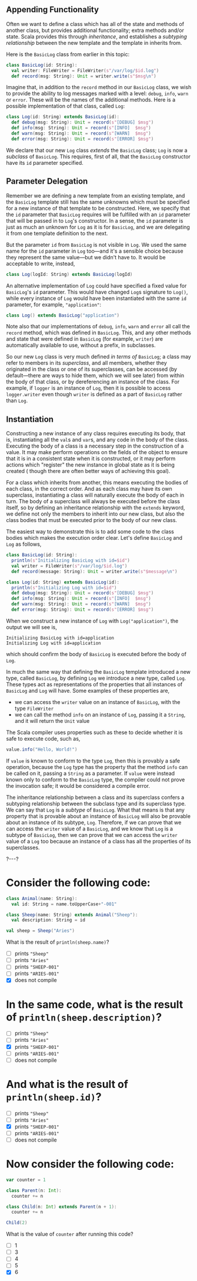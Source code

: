 ## Appending Functionality

Often we want to define a class which has all of the state and methods of another class, but provides additional
functionality; extra methods and/or state. Scala provides this through _inheritance_, and establishes a
_subtyping relationship_ between the new template and the template in inherits from.

Here is the `BasicLog` class from earlier in this topic:

```scala
class BasicLog(id: String):
  val writer: FileWriter = FileWriter(s"/var/log/$id.log")
  def record(msg: String): Unit = writer.write(s"$msg\n")
```

Imagine that, in addition to the `record` method in our `BasicLog` class, we wish to provide the ability to log messages
marked with a level: `debug`, `info`, `warn` or `error`. These will be the names of the additional methods. Here is a
possible implementation of that class, called `Log`:

```scala
class Log(id: String) extends BasicLog(id):
  def debug(msg: String): Unit = record(s"[DEBUG] $msg")
  def info(msg: String): Unit = record(s"[INFO]  $msg")
  def warn(msg: String): Unit = record(s"[WARN]  $msg")
  def error(msg: String): Unit = record(s"[ERROR] $msg")
```

We declare that our new `Log` class _extends_ the `BasicLog` class; `Log` is now a _subclass_ of `BasicLog`. This
requires, first of all, that the `BasicLog` constructor have its `id` parameter specified.

## Parameter Delegation

Remember we are defining a new template from an existing template, and the `BasicLog` template still has the same
unknowns which must be specified for a new instance of that template to be constructed. Here, we specify that the `id`
parameter that `BasicLog` requires will be fulfilled with an `id` parameter that will be passed in to `Log`'s
constructor. In a sense, the `id` parameter is just as much an unknown for `Log` as it is for
`BasicLog`, and we are delegating it from one template definition to the next.

But the parameter `id` from `BasicLog` is not visible in `Log`. We used the same name for the `id` parameter in
`Log` too—and it's a sensible choice because they represent the same value—but we didn't have to. It would be acceptable
to write, instead,

```scala
class Log(logId: String) extends BasicLog(logId)
```

An alternative implementation of `Log` could have specified a fixed value for `BasicLog`'s `id` parameter. This would
have changed `Log`s signature to `Log()`, while every instance of `Log` would have been instantiated with the same `id`
parameter, for example, `"application"`:

```scala
class Log() extends BasicLog("application")
```

Note also that our implementations of `debug`, `info`, `warn` and `error` all call the `record` method, which was
defined in `BasicLog`. This, and any other methods and state that were defined in `BasicLog` (for example,
`writer`) are automatically available to use, without a prefix, in subclasses.

So our new `Log` class is very much defined _in terms of_ `BasicLog`; a class may refer to members in its
_superclass_, and all members, whether they originated in the class or one of its superclasses, can be accessed
(by default—there are ways to hide them, which we will see later) from within the body of that class, or by
dereferencing an instance of the class. For example, if `logger` is an instance of `Log`, then it is possible to
access `logger.writer` even though `writer` is defined as a part of `BasicLog` rather than `Log`.

## Instantiation

Constructing a new instance of any class requires executing its body, that is, instantiating all the `val`s and
`var`s, and any code in the body of the class. Executing the body of a class is a necessary step in the construction of
a value. It may make perform operations on the fields of the object to ensure that it is in a consistent state when it
is constructed, or it may perform actions which "register" the new instance in global state as it is being created (
though there are often better ways of achieving this goal).

For a class which inherits from another, this means executing the bodies of each class, in the correct order. And as
each class may have its own superclass, instantiating a class will naturally execute the body of each in turn. The body
of a superclass will always be executed before the class itself, so by defining an inheritance relationship with
the `extends` keyword, we define not only the members to inherit into our new class, but also the class bodies that must
be executed prior to the body of our new class.

The easiest way to demonstrate this is to add some code to the class bodies which makes the execution order clear. Let's
define `BasicLog` and `Log` as follows,

```scala
class BasicLog(id: String):
  println(s"Initializing BasicLog with id=$id")
  val writer = FileWriter(s"/var/log/$id.log")
  def record(message: String): Unit = writer.write(s"$message\n")

class Log(id: String) extends BasicLog(id):
  println(s"Initializing Log with id=$id")
  def debug(msg: String): Unit = record(s"[DEBUG] $msg")
  def info(msg: String): Unit = record(s"[INFO]  $msg")
  def warn(msg: String): Unit = record(s"[WARN]  $msg")
  def error(msg: String): Unit = record(s"[ERROR] $msg")
```

When we construct a new instance of `Log` with `Log("application")`, the output we will see is,

```
Initializing BasicLog with id=application
Initializing Log with id=application
```

which should confirm the body of `BasicLog` is executed before the body of `Log`.

In much the same way that defining the `BasicLog` template introduced a new type, called `BasicLog`, by defining
`Log` we introduce a new type, called `Log`. These types act as representations of the properties that all instances
of `BasicLog` and `Log` will have. Some examples of these properties are,

- we can access the `writer` value on an instance of `BasicLog`, with the type `FileWriter`
- we can call the method `info` on an instance of `Log`, passing it a `String`, and it will return the `Unit`
  value

The Scala compiler uses properties such as these to decide whether it is safe to execute code, such as,

```scala
value.info("Hello, World!")
```

If `value` is known to conform to the type `Log`, then this is provably a safe operation, because the `Log` type has the
property that the method `info` can be called on it, passing a `String` as a parameter. If `value` were instead known
only to conform to the `BasicLog` type, the compiler could not prove the invocation safe; it would be considered a
compile error.

The inheritance relationship between a class and its superclass confers a subtyping relationship between the subclass
type and its superclass type. We can say that `Log` is a _subtype_ of `BasicLog`. What that means is that any property
that is provable about an instance of `BasicLog` will also be provable about an instance of its subtype, `Log`.
Therefore, if we can prove that we can access the `writer` value of a `BasicLog`, and we know that `Log` is a subtype
of `BasicLog`, then we can prove that we can access the `writer` value of a `Log`
too because an instance of a class has all the properties of its superclasses.

?---?

# Consider the following code:

```scala
class Animal(name: String):
  val id: String = name.toUpperCase+"-001"

class Sheep(name: String) extends Animal("Sheep"):
  val description: String = id

val sheep = Sheep("Aries")
```

What is the result of `println(sheep.name)`?

- [ ] prints `"Sheep"`
- [ ] prints `"Aries"`
- [ ] prints `"SHEEP-001"`
- [ ] prints `"ARIES-001"`
- [X] does not compile

# In the same code, what is the result of `println(sheep.description)`?

- [ ] prints `"Sheep"`
- [ ] prints `"Aries"`
- [X] prints `"SHEEP-001"`
- [ ] prints `"ARIES-001"`
- [ ] does not compile

# And what is the result of `println(sheep.id)`?

- [ ] prints `"Sheep"`
- [ ] prints `"Aries"`
- [X] prints `"SHEEP-001"`
- [ ] prints `"ARIES-001"`
- [ ] does not compile

# Now consider the following code:

```scala
var counter = 1

class Parent(n: Int):
  counter += n

class Child(n: Int) extends Parent(n + 1):
  counter += n

Child(2)
```

What is the value of `counter` after running this code?

- [ ] 1
- [ ] 3
- [ ] 4
- [ ] 5
- [X] 6
